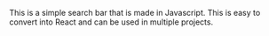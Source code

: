 This is a simple search bar that is made in Javascript. This is easy to convert into React and can be used in multiple projects.
